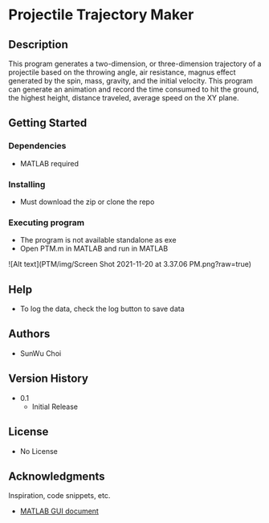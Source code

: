 # Projectile Trajectory Maker

## Description

This program generates a two-dimension, or three-dimension trajectory of a projectile based on the throwing angle, air resistance, magnus effect generated by the spin, mass, gravity, and the initial velocity. This program can generate an animation and record the time consumed to hit the ground, the highest height, distance traveled, average speed on the XY plane.

## Getting Started

### Dependencies

* MATLAB required

### Installing

* Must download the zip or clone the repo

### Executing program

* The program is not available standalone as exe
* Open PTM.m in MATLAB and run in MATLAB

![Alt text](PTM/img/Screen Shot 2021-11-20 at 3.37.06 PM.png?raw=true)

## Help

* To log the data, check the log button to save data

## Authors

* SunWu Choi

## Version History

* 0.1
    * Initial Release

## License

* No License

## Acknowledgments

Inspiration, code snippets, etc.
* [MATLAB GUI document](https://www.mathworks.com/discovery/matlab-gui.html)
